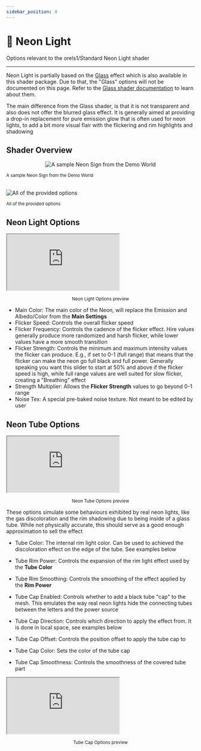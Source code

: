 ```yaml
---
sidebar_position: 4
---
```


# 🔆 Neon Light

Options relevant to the orels1/Standard Neon Light shader

-----

Neon Light is partially based on the [Glass](/docs/orl-standard/glass) effect which is also available in this shader package. Due to that, the "Glass" options will not be documented on this page. Refer to the [Glass shader documentation](/docs/orl-standard/glass) to learn about them.

The main difference from the Glass shader, is that it is not transparent and also does not offer the blurred glass effect. It is generally aimed at providing a drop-in replacement for pure emission glow that is often used for neon lights, to add a bit more visual flair with the flickering and rim highlights and shadowing

## Shader Overview

<p align="center">
  <img alt="A sample Neon Sign from the Demo World" src="/img/docs/orl-standard/neon-light/neon-demo.png" />

  <small>A sample Neon Sign from the Demo World</small>
  <br />
  <br />

  <img alt="All of the provided options" src="/img/docs/orl-standard/neon-light/neon-inspector.png" />

  <small>All of the provided options</small>
</p>

## Neon Light Options

<div style={{position: "relative", paddingTop: "64.73354231974922%"}}><iframe src="https://iframe.mediadelivery.net/embed/165/29bf1994-fcc7-4006-ad91-c753a284084d?autoplay=true&loop=true&muted=true" loading="lazy" style={{border: "none", position: "absolute", top: 0, height: "100%", width: "100%"}} allow="accelerometer; gyroscope; autoplay; encrypted-media; picture-in-picture;" allowfullscreen="true"></iframe></div>

<p align="center">
  <small>Neon Light Options preview</small>
</p>

- Main Color: The main color of the Neon, will replace the Emission and Albedo/Color from the **Main Settings**
- Flicker Speed: Controls the overall flicker speed
- Flicker Frequency: Controls the cadence of the flicker effect. Hire values generally produce more randomized and harsh flicker, while lower values have a more smooth transition
- Flicker Strength: Controls the minimum and maximum intensity values the flicker can produce. E.g., if set to 0-1 (full range) that means that the flicker can make the neon go full black and full power. Generally speaking you want this slider to start at 50% and above if the flicker speed is high, while full range values are well suited for slow flicker, creating a "Breathing" effect
- Strength Multiplier: Allows the **Flicker Strength** values to go beyond 0-1 range
- Noise Tex: A special pre-baked noise texture. Not meant to be edited by user

## Neon Tube Options

<div style={{position: "relative", paddingTop: "64.73354231974922%"}}><iframe src="https://iframe.mediadelivery.net/embed/165/4425a4fd-3f14-4b8d-b9a8-65702afbbfbf?autoplay=true&loop=true&muted=true" loading="lazy" style={{border: "none", position: "absolute", top: 0, height: "100%", width: "100%"}} allow="accelerometer; gyroscope; autoplay; encrypted-media; picture-in-picture;" allowfullscreen="true"></iframe></div>

<p align="center">
  <small>Neon Tube Options preview</small>
</p>

These options simulate some behaviours exhibited by real neon lights, like the gas discoloration and the rim shadowing due to being inside of a glass tube. While not physically accurate, this should serve as a good enough approximation to sell the effect

- Tube Color: The internal rim light color. Can be used to achieved the discoloration effect on the edge of the tube. See examples below
- Tube Rim Power: Controls the expansion of the rim light effect used by the **Tube Color**
- Tube Rim Smoothing: Controls the smoothing of the effect applied by the **Rim Power**

- Tube Cap Enabled: Controls whether to add a black tube "cap" to the mesh. This emulates the way real neon lights hide the connecting tubes between the letters and the power source
- Tube Cap Direction: Controls which direction to apply the effect from. It is done in local space, see examples below
- Tube Cap Offset: Controls the position offset to apply the tube cap to
- Tube Cap Color: Sets the color of the tube cap
- Tube Cap Smoothness: Controls the smoothness of the covered tube part

<div style={{position: "relative", paddingTop: "64.73354231974922%"}}><iframe src="https://iframe.mediadelivery.net/embed/165/9687db73-7f20-4004-96f4-f73581cfd901?autoplay=true&loop=true&muted=true" loading="lazy" style={{border: "none", position: "absolute", top: 0, height: "100%", width: "100%"}} allow="accelerometer; gyroscope; autoplay; encrypted-media; picture-in-picture;" allowfullscreen="true"></iframe></div>

<p align="center">
  <small>Tube Cap Options preview</small>
</p>